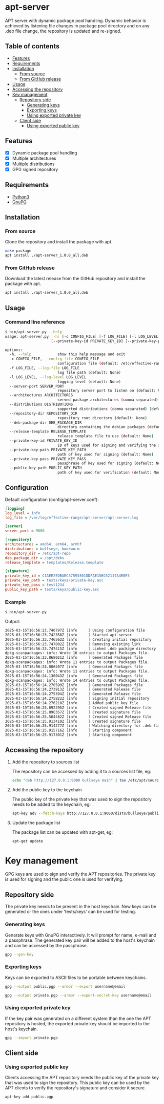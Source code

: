 # apt-server

APT server with dynamic package pool handling. Dynamic behavior is achieved by listening file changes in package pool
directory and on any .deb file change, the repository is updated and re-signed.

## Table of contents

- [Features](#features)
- [Requirements](#requirements)
- [Installation](#installation)
    - [From source](#from-source)
    - [From GitHub release](#from-github-release)
- [Usage](#usage)
- [Accessing the repository](#accessing-the-repository)
- [Key management](#key-management)
    - [Repository side](#repository-side)
        - [Generating keys](#generating-keys)
        - [Exporting keys](#exporting-keys)
        - [Using exported private key](#using-exported-private-key)
    - [Client side](#client-side)
        - [Using exported public key](#using-exported-public-key)

## Features

- [x] Dynamic package pool handling
- [x] Multiple architectures
- [x] Multiple distributions
- [x] GPG signed repository

## Requirements

- [Python3](https://www.python.org/downloads/)
- [GnuPG](https://gnupg.org/download/)

## Installation

### From source

Clone the repository and install the package with apt.

```bash
make package
apt install ./apt-server_1.0.0_all.deb
```

### From GitHub release

Download the latest release from the GitHub repository and install the package with apt.

```bash
apt install ./apt-server_1.0.0_all.deb
``` 

## Usage

### Command line reference

```bash
$ bin/apt-server.py --help
usage: apt-server.py [-h] [-c CONFIG_FILE] [-f LOG_FILE] [-l LOG_LEVEL] [--server-port SERVER_PORT] [--architectures ARCHITECTURES] [--distributions DISTRIBUTIONS] [--repository-dir REPOSITORY_DIR] [--deb-package-dir DEB_PACKAGE_DIR] [--release-template RELEASE_TEMPLATE]
                     [--private-key-id PRIVATE_KEY_ID] [--private-key-path PRIVATE_KEY_PATH] [--private-key-pass PRIVATE_KEY_PASS] [--public-key-path PUBLIC_KEY_PATH]

options:
  -h, --help            show this help message and exit
  -c CONFIG_FILE, --config-file CONFIG_FILE
                        configuration file (default: /etc/effective-range/apt-server/apt-server.conf)
  -f LOG_FILE, --log-file LOG_FILE
                        log file path (default: None)
  -l LOG_LEVEL, --log-level LOG_LEVEL
                        logging level (default: None)
  --server-port SERVER_PORT
                        repository server port to listen on (default: 9000)
  --architectures ARCHITECTURES
                        served package architectures (comma separated) (default: None)
  --distributions DISTRIBUTIONS
                        supported distributions (comma separated) (default: None)
  --repository-dir REPOSITORY_DIR
                        repository root directory (default: None)
  --deb-package-dir DEB_PACKAGE_DIR
                        directory containing the debian packages (default: None)
  --release-template RELEASE_TEMPLATE
                        release template file to use (default: None)
  --private-key-id PRIVATE_KEY_ID
                        ID of keys used for signing and verifying the signature (default: None)
  --private-key-path PRIVATE_KEY_PATH
                        path of key used for signing (default: None)
  --private-key-pass PRIVATE_KEY_PASS
                        passphrase of key used for signing (default: None)
  --public-key-path PUBLIC_KEY_PATH
                        path of key used for verification (default: None)
``` 

## Configuration

Default configuration (config/apt-server.conf):

```ini
[logging]
log_level = info
log_file = /var/log/effective-range/apt-server/apt-server.log

[server]
server_port = 9000

[repository]
architectures = amd64, arm64, armhf
distributions = bullseye, bookworm
repository_dir = /etc/apt-repo
deb_package_dir = /opt/debs
release_template = templates/Release.template

[signature]
private_key_id = C1AEE2EDBAEC37595801DDFAE15BC62117A4E0F3
private_key_path = tests/keys/private-key.asc
private_key_pass = test1234
public_key_path = tests/keys/public-key.asc
```

### Example

```bash
$ bin/apt-server.py
```

Output:

```bash
2025-03-15T16:56:23.740797Z [info     ] Using configuration file       [ConfigLoader] app_version=1.1.5 application=apt-server config_file=/etc/effective-range/apt-server/apt-server.conf hostname=Legion7iPro
2025-03-15T16:56:23.742358Z [info     ] Started apt-server             [AptServerApp] app_version=1.1.5 application=apt-server arguments={'log_level': 'info', 'log_file': '/var/log/effective-range/apt-server/apt-server.log', 'server_port': 9000, 'architectures': 'amd64, arm64, armhf', 'distributions': 'bullseye, bookworm', 'repository_dir': '/etc/apt-repo', 'deb_package_dir': '/tmp/packages', 'release_template': 'templates/Release.template', 'private_key_id': 'C1AEE2EDBAEC37595801DDFAE15BC62117A4E0F3', 'private_key_path': 'tests/keys/private-key.asc', 'private_key_pass': 'test1234', 'public_key_path': 'tests/keys/public-key.asc', 'config_file': '/etc/effective-range/apt-server/apt-server.conf'} hostname=Legion7iPro
2025-03-15T16:56:23.746562Z [info     ] Creating initial repository    [AptServer] app_version=1.1.5 application=apt-server hostname=Legion7iPro
2025-03-15T16:56:23.747002Z [info     ] Removing existing link         [AptRepository] app_version=1.1.5 application=apt-server hostname=Legion7iPro target=/etc/apt-repo/pool/main
2025-03-15T16:56:23.747415Z [info     ] Linked .deb package directory  [AptRepository] app_version=1.1.5 application=apt-server hostname=Legion7iPro source=/tmp/packages target=/etc/apt-repo/pool/main
dpkg-scanpackages: info: Wrote 10 entries to output Packages file.
2025-03-15T16:56:23.868021Z [info     ] Generated Packages file        [AptRepository] app_version=1.1.5 application=apt-server architecture=all distribution=bullseye file=/etc/apt-repo/dists/bullseye/main/binary-all/Packages hostname=Legion7iPro
dpkg-scanpackages: info: Wrote 11 entries to output Packages file.
2025-03-15T16:56:24.006407Z [info     ] Generated Packages file        [AptRepository] app_version=1.1.5 application=apt-server architecture=amd64 distribution=bullseye file=/etc/apt-repo/dists/bullseye/main/binary-amd64/Packages hostname=Legion7iPro
dpkg-scanpackages: info: Wrote 11 entries to output Packages file.
2025-03-15T16:56:24.136043Z [info     ] Generated Packages file        [AptRepository] app_version=1.1.5 application=apt-server architecture=arm64 distribution=bullseye file=/etc/apt-repo/dists/bullseye/main/binary-arm64/Packages hostname=Legion7iPro
dpkg-scanpackages: info: Wrote 14 entries to output Packages file.
2025-03-15T16:56:24.270599Z [info     ] Generated Packages file        [AptRepository] app_version=1.1.5 application=apt-server architecture=armhf distribution=bullseye file=/etc/apt-repo/dists/bullseye/main/binary-armhf/Packages hostname=Legion7iPro
2025-03-15T16:56:24.273913Z [info     ] Generated Release file         [AptRepository] app_version=1.1.5 application=apt-server distribution=bullseye file=/etc/apt-repo/dists/bullseye/Release hostname=Legion7iPro
2025-03-15T16:56:24.275394Z [info     ] Generated Release file         [AptRepository] app_version=1.1.5 application=apt-server distribution=bookworm file=/etc/apt-repo/dists/bookworm/Release hostname=Legion7iPro
2025-03-15T16:56:24.275822Z [info     ] Signing initial repository     [AptServer] app_version=1.1.5 application=apt-server hostname=Legion7iPro
2025-03-15T16:56:24.276210Z [info     ] Added public key file          [AptSigner] app_version=1.1.5 application=apt-server file=/etc/apt-repo/dists/bullseye/public.key hostname=Legion7iPro
2025-03-15T16:56:24.692295Z [info     ] Created signed Release file    [AptSigner] app_version=1.1.5 application=apt-server file=/etc/apt-repo/dists/bullseye/InRelease hostname=Legion7iPro
2025-03-15T16:56:25.096357Z [info     ] Created signature file         [AptSigner] app_version=1.1.5 application=apt-server file=/etc/apt-repo/dists/bullseye/Release.gpg hostname=Legion7iPro
2025-03-15T16:56:25.504482Z [info     ] Created signed Release file    [AptSigner] app_version=1.1.5 application=apt-server file=/etc/apt-repo/dists/bookworm/InRelease hostname=Legion7iPro
2025-03-15T16:56:25.913410Z [info     ] Created signature file         [AptSigner] app_version=1.1.5 application=apt-server file=/etc/apt-repo/dists/bookworm/Release.gpg hostname=Legion7iPro
2025-03-15T16:56:25.914277Z [info     ] Watching directory for .deb file changes [AptServer] app_version=1.1.5 application=apt-server directory=/tmp/packages hostname=Legion7iPro
2025-03-15T16:56:25.915716Z [info     ] Starting component             [AptServer] app_version=1.1.5 application=apt-server component=file-observer hostname=Legion7iPro
2025-03-15T16:56:25.917301Z [info     ] Starting component             [AptServer] app_version=1.1.5 application=apt-server component=web-server hostname=Legion7iPro
```

## Accessing the repository

1. Add the repository to sources list

   The repository can be accessed by adding it to a sources list file, eg:

    ```bash
    echo "deb http://127.0.0.1:9000 bullseye main" | tee /etc/apt/sources.list.d/effective-range.list
    ```

2. Add the public key to the keychain

   The public key of the private key that was used to sign the repository needs to be added to the keychain, eg:

    ```bash
    apt-key adv --fetch-keys http://127.0.0.1:9000/dists/bullseye/public.key
    ```

3. Update the package list

   The package list can be updated with apt-get, eg:

    ```bash
    apt-get update
    ```

# Key management

GPG keys are used to sign and verify the APT repositories.
The private key is used for signing and the public one is used for verifying.

## Repository side

The private key needs to be present in the host keychain. New keys can be generated or the ones under 'tests/keys' can
be used for testing.

### Generating keys

Generate keys with GnuPG interactively. It will prompt for name, e-mail and a passphrase. The generated key pair
will be added to the host's keychain and can be accessed by the passphrase.

```bash
gpg --gen-key
```

### Exporting keys

Keys can be exported to ASCII files to be portable between keychains.

```bash
gpg --output public.pgp --armor --export username@email
```

```bash
gpg --output private.pgp --armor --export-secret-key username@email
```

### Using exported private key

If the key pair was generated on a different system than the one the APT repository is hosted, the exported private key
should be imported to the host's keychain.

```bash
gpg --import private.pgp
```

## Client side

### Using exported public key

Clients accessing the APT repository needs the public key of the private key that was used to sign the repository. This
public key can be used by the APT clients to verify the repository's signature and consider it secure.

```bash
apt-key add public.pgp
```

